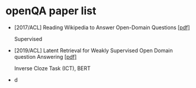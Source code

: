 # openQA paper list
- [2017/ACL] Reading Wikipedia to Answer Open-Domain Questions [[pdf]](https://arxiv.org/pdf/1704.00051.pdf)
    
    Supervised
    
- [2019/ACL] Latent Retrieval for Weakly Supervised Open Domain question Answering [[pdf]](https://arxiv.org/pdf/1906.00300.pdf) 
    
    Inverse Cloze Task (ICT), BERT

- d
